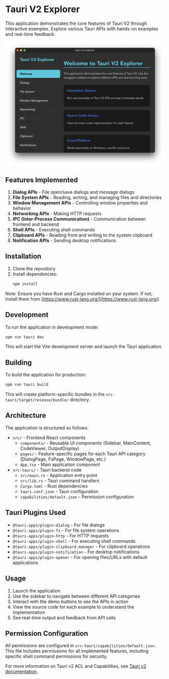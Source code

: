 # Tauri V2 Explorer

This application demonstrates the core features of Tauri V2 through interactive examples. Explore various Tauri APIs with hands-on examples and real-time feedback.

![App Preview](app-preview.png)

## Features Implemented

1. **Dialog APIs** - File open/save dialogs and message dialogs
2. **File System APIs** - Reading, writing, and managing files and directories
3. **Window Management APIs** - Controlling window properties and behavior
4. **Networking APIs** - Making HTTP requests
5. **IPC (Inter-Process Communication)** - Communication between frontend and backend
6. **Shell APIs** - Executing shell commands
7. **Clipboard APIs** - Reading from and writing to the system clipboard
8. **Notification APIs** - Sending desktop notifications

## Installation

1. Clone the repository
2. Install dependencies:
   ```bash
   npm install
   ```

Note: Ensure you have Rust and Cargo installed on your system. If not, install them from [https://www.rust-lang.org/](https://www.rust-lang.org/)

## Development

To run the application in development mode:

```bash
npm run tauri dev
```

This will start the Vite development server and launch the Tauri application.

## Building

To build the application for production:

```bash
npm run tauri build
```

This will create platform-specific bundles in the `src-tauri/target/release/bundle/` directory.

## Architecture

The application is structured as follows:

- `src/` - Frontend React components
  - `components/` - Reusable UI components (Sidebar, MainContent, CodeViewer, OutputDisplay)
  - `pages/` - Feature-specific pages for each Tauri API category (DialogPage, FsPage, WindowPage, etc.)
  - `App.tsx` - Main application component
- `src-tauri/` - Tauri backend code
  - `src/main.rs` - Application entry point
  - `src/lib.rs` - Tauri command handlers
  - `Cargo.toml` - Rust dependencies
  - `tauri.conf.json` - Tauri configuration
  - `capabilities/default.json` - Permission configuration

## Tauri Plugins Used

- `@tauri-apps/plugin-dialog` - For file dialogs
- `@tauri-apps/plugin-fs` - For file system operations
- `@tauri-apps/plugin-http` - For HTTP requests
- `@tauri-apps/plugin-shell` - For executing shell commands
- `@tauri-apps/plugin-clipboard-manager` - For clipboard operations
- `@tauri-apps/plugin-notification` - For desktop notifications
- `@tauri-apps/plugin-opener` - For opening files/URLs with default applications

## Usage

1. Launch the application
2. Use the sidebar to navigate between different API categories
3. Interact with the demo buttons to see the APIs in action
4. View the source code for each example to understand the implementation
5. See real-time output and feedback from API calls

## Permission Configuration

All permissions are configured in `src-tauri/capabilities/default.json`. This file includes permissions for all implemented features, including specific shell command permissions for security.

For more information on Tauri v2 ACL and Capabilities, see [Tauri v2 documentation](https://v2.tauri.app).